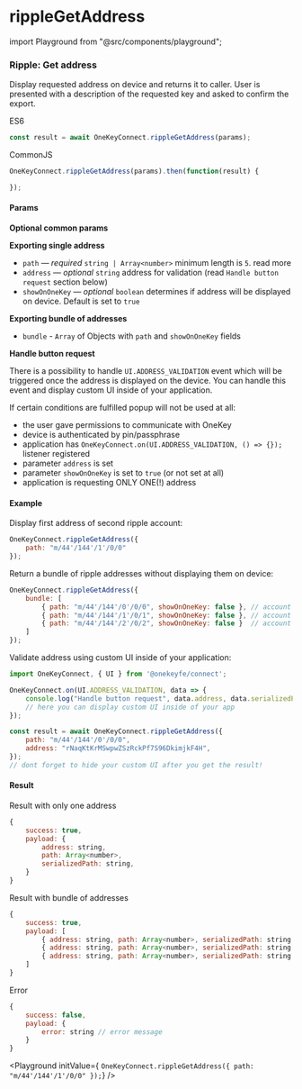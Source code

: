 # rippleGetAddress

import Playground from "@src/components/playground";

### Ripple: Get address

Display requested address on device and returns it to caller. User is presented with a description of the requested key and asked to confirm the export.

ES6

```javascript
const result = await OneKeyConnect.rippleGetAddress(params);
```

CommonJS

```javascript
OneKeyConnect.rippleGetAddress(params).then(function(result) {

});
```

#### Params

**Optional common params**

**Exporting single address**

* `path` — _required_ `string | Array<number>` minimum length is `5`. read more
* `address` — _optional_ `string` address for validation (read `Handle button request` section below)
* `showOnOneKey` — _optional_ `boolean` determines if address will be displayed on device. Default is set to `true`

**Exporting bundle of addresses**

* `bundle` - `Array` of Objects with `path` and `showOnOneKey` fields

**Handle button request**

There is a possibility to handle `UI.ADDRESS_VALIDATION` event which will be triggered once the address is displayed on the device. You can handle this event and display custom UI inside of your application.

If certain conditions are fulfilled popup will not be used at all:

* the user gave permissions to communicate with OneKey
* device is authenticated by pin/passphrase
* application has `OneKeyConnect.on(UI.ADDRESS_VALIDATION, () => {});` listener registered
* parameter `address` is set
* parameter `showOnOneKey` is set to `true` (or not set at all)
* application is requesting ONLY ONE(!) address

#### Example

Display first address of second ripple account:

```javascript
OneKeyConnect.rippleGetAddress({
    path: "m/44'/144'/1'/0/0"
});
```

Return a bundle of ripple addresses without displaying them on device:

```javascript
OneKeyConnect.rippleGetAddress({
    bundle: [
        { path: "m/44'/144'/0'/0/0", showOnOneKey: false }, // account 1
        { path: "m/44'/144'/1'/0/1", showOnOneKey: false }, // account 2
        { path: "m/44'/144'/2'/0/2", showOnOneKey: false }  // account 3
    ]
});
```

Validate address using custom UI inside of your application:

```javascript
import OneKeyConnect, { UI } from '@onekeyfe/connect';

OneKeyConnect.on(UI.ADDRESS_VALIDATION, data => {
    console.log("Handle button request", data.address, data.serializedPath);
    // here you can display custom UI inside of your app
});

const result = await OneKeyConnect.rippleGetAddress({
    path: "m/44'/144'/0'/0/0",
    address: "rNaqKtKrMSwpwZSzRckPf7S96DkimjkF4H",
});
// dont forget to hide your custom UI after you get the result!
```

#### Result

Result with only one address

```javascript
{
    success: true,
    payload: {
        address: string,
        path: Array<number>,
        serializedPath: string,
    }
}
```

Result with bundle of addresses

```javascript
{
    success: true,
    payload: [
        { address: string, path: Array<number>, serializedPath: string }, // account 1, address 1
        { address: string, path: Array<number>, serializedPath: string }, // account 2, address 2
        { address: string, path: Array<number>, serializedPath: string }, // account 3, address 3
    ]
}
```

Error

```javascript
{
    success: false,
    payload: {
        error: string // error message
    }
}
```

\<Playground initValue={ `OneKeyConnect.rippleGetAddress({ path: "m/44'/144'/1'/0/0" });`} />
